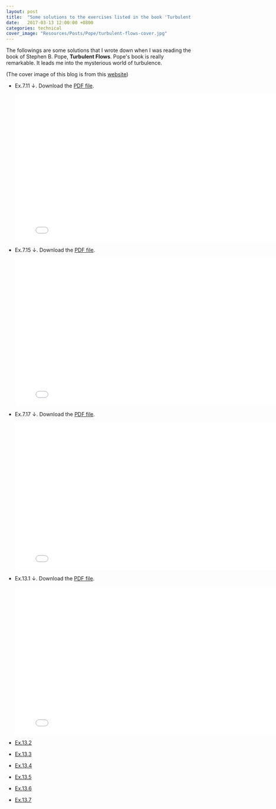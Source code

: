 ```yaml
---
layout: post
title:  "Some solutions to the exercises listed in the book 'Turbulent flows' of Stephen B. Pope"
date:   2017-03-13 12:00:00 +0800
categories: technical
cover_image: "Resources/Posts/Pope/turbulent-flows-cover.jpg"
---
```


The followings are some solutions that I wrote down when I was reading the book of Stephen B. Pope, **Turbulent Flows**. Pope's book is really remarkable. It leads me into the mysterious world of turbulence.

(The cover image of this blog is from this [website](https://www.weltbild.de/artikel/buch/turbulent-flows_14518085-1))

* Ex.7.11 &darr;. Download the [PDF file]({{site.baseurl}}/Resources/solution-to-pope/SolutionEx.7.11.pdf).

	<embed src="{{site.baseurl}}/Resources/solution-to-pope/SolutionEx.7.11.pdf" width="800px" height="400px">

* Ex.7.15 &darr;. Download the [PDF file]({{site.baseurl}}/Resources/solution-to-pope/SolutionEx.7.15.pdf).

	<embed src="{{site.baseurl}}/Resources/solution-to-pope/SolutionEx.7.15.pdf" width="800px" height="400px">

* Ex.7.17 &darr;. Download the [PDF file]({{site.baseurl}}/Resources/solution-to-pope/SolutionEx.7.17(1).pdf).

	<embed src="{{site.baseurl}}/Resources/solution-to-pope/SolutionEx.7.17(1).pdf" width="800px" height="400px">

* Ex.13.1 &darr;. Download the [PDF file]({{site.baseurl}}/Resources/Posts/Pope/Ex.13.1.pdf).

	<embed src="{{site.baseurl}}/Resources/Posts/Pope/Ex.13.1.pdf" width="800px" height="400px">

* [Ex.13.2]({{site.baseurl}}/Resources/Posts/Pope/Ex.13.2.pdf)
* [Ex.13.3]({{site.baseurl}}/Resources/Posts/Pope/Ex.13.3.pdf)
* [Ex.13.4]({{site.baseurl}}/Resources/Posts/Pope/Ex.13.4.pdf)
* [Ex.13.5]({{site.baseurl}}/Resources/Posts/Pope/Ex.13.5.pdf)
* [Ex.13.6]({{site.baseurl}}/Resources/Posts/Pope/Ex.13.6.pdf)
* [Ex.13.7]({{site.baseurl}}/Resources/Posts/Pope/Ex.13.7.pdf)
